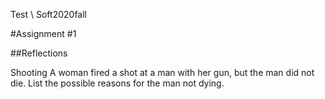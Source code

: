 Test \ Soft2020fall

#Assignment #1


##Reflections


Shooting
A woman fired a shot at a man with her gun, but the man did not die. List
the possible reasons for the man not dying.
